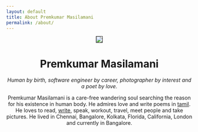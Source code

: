 ```yaml
---
layout: default
title: About Premkumar Masilamani
permalink: /about/
---
```

<div style="clear: both; text-align: center;">
	<img border="1" src="{{ site.url }}/img/Premkumar_Masilamani.jpg" />
	<h1>Premkumar Masilamani</h1>
	<i>Human by birth, software engineer by career, photographer by interest and a poet by love.</i>
	<br />
<p>Premkumar Masilamani is a care-free wandering soul searching the reason for his existence in human body. He admires love and write poems in <a href="http://tamil.smileprem.com/">tamil</a>. He loves to read, <a href="http://blog.smileprem.com/">write</a>, speak, workout, travel, meet people and take pictures. He lived in Chennai, Bangalore, Kolkata, Florida, California, London and currently in Bangalore.</p>
</div>

